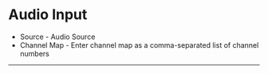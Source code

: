 # Audio Input 

* Source - Audio Source
* Channel Map - Enter channel map as a comma-separated list of channel numbers

---
